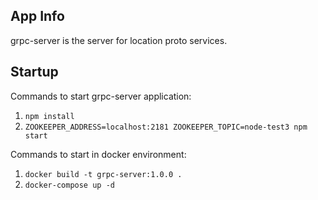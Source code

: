 

## App Info
 
 grpc-server is the server for location proto services.
 
 ## Startup
  
 Commands to start grpc-server application:
 
 1. `npm install`
 2. `ZOOKEEPER_ADDRESS=localhost:2181 ZOOKEEPER_TOPIC=node-test3 npm start`
 
 Commands to start in docker environment:
 
 1. `docker build -t grpc-server:1.0.0 .`
 2. `docker-compose up -d`
